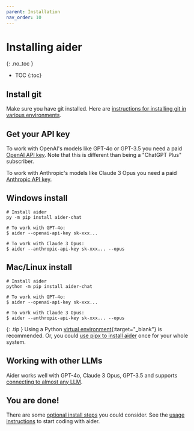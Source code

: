```yaml
---
parent: Installation
nav_order: 10
---
```


# Installing aider
{: .no_toc }

- TOC
{:toc}

## Install git

Make sure you have git installed.
Here are
[instructions for installing git in various environments](https://github.com/git-guides/install-git).

## Get your API key

To work with OpenAI's models like GPT-4o or GPT-3.5 you need a paid
[OpenAI API key](https://help.openai.com/en/articles/4936850-where-do-i-find-my-secret-api-key).
Note that this is different than being a "ChatGPT Plus" subscriber.

To work with Anthropic's models like Claude 3 Opus you need a paid
[Anthropic API key](https://docs.anthropic.com/claude/reference/getting-started-with-the-api).



## Windows install

```
# Install aider
py -m pip install aider-chat

# To work with GPT-4o:
$ aider --openai-api-key sk-xxx...

# To work with Claude 3 Opus:
$ aider --anthropic-api-key sk-xxx... --opus
```

## Mac/Linux install

```
# Install aider
python -m pip install aider-chat

# To work with GPT-4o:
$ aider --openai-api-key sk-xxx...

# To work with Claude 3 Opus:
$ aider --anthropic-api-key sk-xxx... --opus
```

{: .tip }
Using a Python 
[virtual environment](https://docs.python.org/3/library/venv.html){:target="_blank"}
is recommended.
Or, you could
[use pipx to install aider](/docs/install/pipx.html)
once for your whole system.

## Working with other LLMs

Aider works well with GPT-4o, Claude 3 Opus, GPT-3.5 and supports [connecting to almost any LLM](https://aider.chat/docs/llms.html).

## You are done!

There are some [optional install steps](/docs/install/optional.html) you could consider.
See the [usage instructions](https://aider.chat/docs/usage.html) to start coding with aider.

